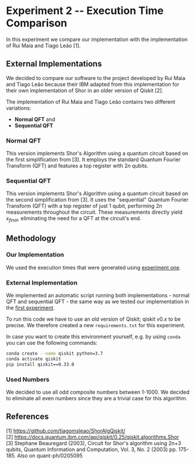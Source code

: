 # Experiment 2 -- Execution Time Comparison
In this experiment we compare our implementation with the implementation of Rui Maia and Tiago Leão \[1\].

## External Implementations
We decided to compare our software to the project developed by Rui Maia and Tiago Leão because their IBM adapted from this implementation for their own implementation of Shor in an older version of Qiskit \[2\].

The implementation of Rui Maia and Tiago Leão  contains two different variations:
- **Normal QFT** and
- **Sequential QFT**

### Normal QFT
This version implements Shor's Algorithm using a quantum circuit based on the first simplification from \[3\].
It employs the standard Quantum Fourier Transform (QFT) and features a top register with $2n$ qubits.

### Sequential QFT
This version implements Shor's Algorithm using a quantum circuit based on the second simplification from \[3\].
It uses the "sequential" Quantum Fourier Transform (QFT) with a top register of just 1 qubit, performing $2n$ measurements throughout the circuit.
These measurements directly yield $x_{final}$, eliminating the need for a QFT at the circuit's end.

## Methodology
### Our Implementation
We used the execution times that were generated using [experiment one](../e1/).

### External Implementation
We implemented an automatic script running both implementations - normal QFT and sequential QFT - the same way as we tested our implementation in the [first experiment](../e1/).

To run this code we have to use an old version of Qiskit; qiskit v0.x to be precise.
We therefore created a new `requirements.txt` for this experiment.

In case you want to create this environment yourself, e.g. by using `conda` you can use the following commands:
```Bash
conda create --name qiskit python=3.7
conda activate qiskit
pip install qiskit==0.33.0
```

### Used Numbers
We decided to use all odd composite numbers between 1-1000.
We decided to eliminate all even numbers since they are a trivial case for this algorithm.

References
---
\[1\] https://github.com/tiagomsleao/ShorAlgQiskit/  
\[2\] https://docs.quantum.ibm.com/api/qiskit/0.25/qiskit.algorithms.Shor  
\[3\] Stephane Beauregard (2003), Circuit for Shor's algorithm using 2n+3 qubits, Quantum Information and Computation, Vol. 3, No. 2 (2003) pp. 175-185. Also on quant-ph/0205095  
